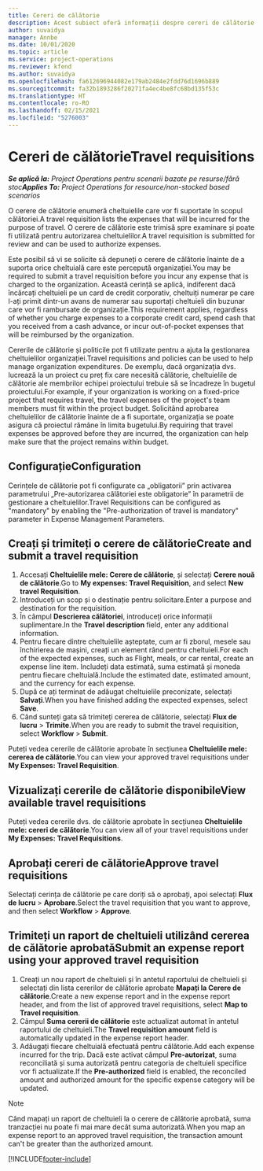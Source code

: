 ```yaml
---
title: Cereri de călătorie
description: Acest subiect oferă informații despre cereri de călătorie.
author: suvaidya
manager: Annbe
ms.date: 10/01/2020
ms.topic: article
ms.service: project-operations
ms.reviewer: kfend
ms.author: suvaidya
ms.openlocfilehash: fa612696944082e179ab2484e2fdd76d1696b889
ms.sourcegitcommit: fa32b1893286f20271fa4ec4be8fc68bd135f53c
ms.translationtype: HT
ms.contentlocale: ro-RO
ms.lasthandoff: 02/15/2021
ms.locfileid: "5276003"
---
```

# <a name="travel-requisitions"></a><span data-ttu-id="33f0d-103">Cereri de călătorie</span><span class="sxs-lookup"><span data-stu-id="33f0d-103">Travel requisitions</span></span>

<span data-ttu-id="33f0d-104">_**Se aplică la:** Project Operations pentru scenarii bazate pe resurse/fără stoc_</span><span class="sxs-lookup"><span data-stu-id="33f0d-104">_**Applies To:** Project Operations for resource/non-stocked based scenarios_</span></span>

<span data-ttu-id="33f0d-105">O cerere de călătorie enumeră cheltuielile care vor fi suportate în scopul călătoriei.</span><span class="sxs-lookup"><span data-stu-id="33f0d-105">A travel requisition lists the expenses that will be incurred for the purpose of travel.</span></span> <span data-ttu-id="33f0d-106">O cerere de călătorie este trimisă spre examinare și poate fi utilizată pentru autorizarea cheltuielilor.</span><span class="sxs-lookup"><span data-stu-id="33f0d-106">A travel requisition is submitted for review and can be used to authorize expenses.</span></span>

<span data-ttu-id="33f0d-107">Este posibil să vi se solicite să depuneți o cerere de călătorie înainte de a suporta orice cheltuială care este percepută organizației.</span><span class="sxs-lookup"><span data-stu-id="33f0d-107">You may be required to submit a travel requisition before you incur any expense that is charged to the organization.</span></span> <span data-ttu-id="33f0d-108">Această cerință se aplică, indiferent dacă încărcați cheltuieli pe un card de credit corporativ, cheltuiți numerar pe care l-ați primit dintr-un avans de numerar sau suportați cheltuieli din buzunar care vor fi rambursate de organizație.</span><span class="sxs-lookup"><span data-stu-id="33f0d-108">This requirement applies, regardless of whether you charge expenses to a corporate credit card, spend cash that you received from a cash advance, or incur out-of-pocket expenses that will be reimbursed by the organization.</span></span>

<span data-ttu-id="33f0d-109">Cererile de călătorie și politicile pot fi utilizate pentru a ajuta la gestionarea cheltuielilor organizației.</span><span class="sxs-lookup"><span data-stu-id="33f0d-109">Travel requisitions and policies can be used to help manage organization expenditures.</span></span> <span data-ttu-id="33f0d-110">De exemplu, dacă organizația dvs. lucrează la un proiect cu preț fix care necesită călătorie, cheltuielile de călătorie ale membrilor echipei proiectului trebuie să se încadreze în bugetul proiectului.</span><span class="sxs-lookup"><span data-stu-id="33f0d-110">For example, if your organization is working on a fixed-price project that requires travel, the travel expenses of the project's team members must fit within the project budget.</span></span> <span data-ttu-id="33f0d-111">Solicitând aprobarea cheltuielilor de călătorie înainte de a fi suportate, organizația se poate asigura că proiectul rămâne în limita bugetului.</span><span class="sxs-lookup"><span data-stu-id="33f0d-111">By requiring that travel expenses be approved before they are incurred, the organization can help make sure that the project remains within budget.</span></span>

## <a name="configuration"></a><span data-ttu-id="33f0d-112">Configurație</span><span class="sxs-lookup"><span data-stu-id="33f0d-112">Configuration</span></span> 

<span data-ttu-id="33f0d-113">Cerințele de călătorie pot fi configurate ca „obligatorii” prin activarea parametrului „Pre-autorizarea călătoriei este obligatorie” în parametrii de gestionare a cheltuielilor.</span><span class="sxs-lookup"><span data-stu-id="33f0d-113">Travel Requisitions can be configured as "mandatory" by enabling the "Pre-authorization of travel is mandatory" parameter in Expense Management Parameters.</span></span> 

## <a name="create-and-submit-a-travel-requisition"></a><span data-ttu-id="33f0d-114">Creați și trimiteți o cerere de călătorie</span><span class="sxs-lookup"><span data-stu-id="33f0d-114">Create and submit a travel requisition</span></span>

1. <span data-ttu-id="33f0d-115">Accesați **Cheltuielile mele: Cerere de călătorie**, și selectați **Cerere nouă de călătorie**.</span><span class="sxs-lookup"><span data-stu-id="33f0d-115">Go to **My expenses: Travel Requisition**, and select **New travel Requisition**.</span></span>
2. <span data-ttu-id="33f0d-116">Introduceți un scop și o destinație pentru solicitare.</span><span class="sxs-lookup"><span data-stu-id="33f0d-116">Enter a purpose and destination for the requisition.</span></span>
3. <span data-ttu-id="33f0d-117">În câmpul  **Descrierea călătoriei**, introduceți orice informații suplimentare.</span><span class="sxs-lookup"><span data-stu-id="33f0d-117">In the  **Travel description** field, enter any additional information.</span></span> 
4. <span data-ttu-id="33f0d-118">Pentru fiecare dintre cheltuielile așteptate, cum ar fi zborul, mesele sau închirierea de mașini, creați un element rând pentru cheltuieli.</span><span class="sxs-lookup"><span data-stu-id="33f0d-118">For each of the expected expenses, such as Flight, meals, or car rental, create an expense line item.</span></span> <span data-ttu-id="33f0d-119">Includeți data estimată, suma estimată și moneda pentru fiecare cheltuială.</span><span class="sxs-lookup"><span data-stu-id="33f0d-119">Include the estimated date, estimated amount, and the currency for each expense.</span></span> 
5. <span data-ttu-id="33f0d-120">După ce ați terminat de adăugat cheltuielile preconizate, selectați **Salvați**.</span><span class="sxs-lookup"><span data-stu-id="33f0d-120">When you have finished adding the expected expenses, select **Save**.</span></span>
6. <span data-ttu-id="33f0d-121">Când sunteți gata să trimiteți cererea de călătorie, selectați **Flux de lucru** > **Trimite**.</span><span class="sxs-lookup"><span data-stu-id="33f0d-121">When you are ready to submit the travel requisition, select **Workflow** > **Submit**.</span></span>

<span data-ttu-id="33f0d-122">Puteți vedea cererile de călătorie aprobate în secțiunea **Cheltuielile mele: cererea de călătorie**.</span><span class="sxs-lookup"><span data-stu-id="33f0d-122">You can view your approved travel requisitions under **My Expenses: Travel Requisition**.</span></span> 

## <a name="view-available-travel-requisitions"></a><span data-ttu-id="33f0d-123">Vizualizați cererile de călătorie disponibile</span><span class="sxs-lookup"><span data-stu-id="33f0d-123">View available travel requisitions</span></span>

<span data-ttu-id="33f0d-124">Puteți vedea cererile dvs. de călătorie aprobate în secțiunea **Cheltuielile mele: cereri de călătorie**.</span><span class="sxs-lookup"><span data-stu-id="33f0d-124">You can view all of your travel requisitions under **My Expenses: Travel Requisitions**.</span></span>

## <a name="approve-travel-requisitions"></a><span data-ttu-id="33f0d-125">Aprobați cereri de călătorie</span><span class="sxs-lookup"><span data-stu-id="33f0d-125">Approve travel requisitions</span></span>

<span data-ttu-id="33f0d-126">Selectați cerința de călătorie pe care doriți să o aprobați, apoi selectați **Flux de lucru** > **Aprobare**.</span><span class="sxs-lookup"><span data-stu-id="33f0d-126">Select the travel requisition that you want to approve, and then select **Workflow** > **Approve**.</span></span>  

## <a name="submit-an-expense-report-using-your-approved-travel-requisition"></a><span data-ttu-id="33f0d-127">Trimiteți un raport de cheltuieli utilizând cererea de călătorie aprobată</span><span class="sxs-lookup"><span data-stu-id="33f0d-127">Submit an expense report using your approved travel requisition</span></span>

1. <span data-ttu-id="33f0d-128">Creați un nou raport de cheltuieli și în antetul raportului de cheltuieli și selectați din lista cererilor de călătorie aprobate **Mapați la Cerere de călătorie**.</span><span class="sxs-lookup"><span data-stu-id="33f0d-128">Create a new expense report and in the expense report header, and from the list of approved travel requisitions, select **Map to Travel requisition**.</span></span>
2. <span data-ttu-id="33f0d-129">Câmpul **Suma cererii de călătorie** este actualizat automat în antetul raportului de cheltuieli.</span><span class="sxs-lookup"><span data-stu-id="33f0d-129">The **Travel requisition amount** field is automatically updated in the expense report header.</span></span>
3. <span data-ttu-id="33f0d-130">Adăugați fiecare cheltuială efectuată pentru călătorie.</span><span class="sxs-lookup"><span data-stu-id="33f0d-130">Add each expense incurred for the trip.</span></span> <span data-ttu-id="33f0d-131">Dacă este activat câmpul **Pre-autorizat**, suma reconciliată și suma autorizată pentru categoria de cheltuieli specifice vor fi actualizate.</span><span class="sxs-lookup"><span data-stu-id="33f0d-131">If the **Pre-authorized** field is enabled, the reconciled amount and authorized amount for the specific expense category will be updated.</span></span>

> [!NOTE]
> <span data-ttu-id="33f0d-132">Când mapați un raport de cheltuieli la o cerere de călătorie aprobată, suma tranzacției nu poate fi mai mare decât suma autorizată.</span><span class="sxs-lookup"><span data-stu-id="33f0d-132">When you map an expense report to an approved travel requisition, the transaction amount can't be greater than the authorized amount.</span></span> 


[!INCLUDE[footer-include](../includes/footer-banner.md)]